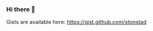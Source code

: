 ### Hi there 👋

Gists are available here: https://gist.github.com/stonstad

<!-- [![Shaun's GitHub stats](https://github-readme-stats.vercel.app/api?username=stonstad&count_private=true&show_icons=true&theme=graywhite)](https://github.com/stonstad/)  -->
